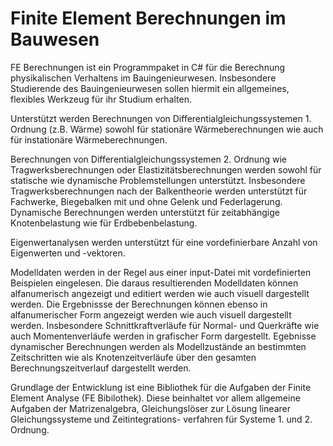 # Finite Element Berechnungen im Bauwesen

FE Berechnungen ist ein Programmpaket in C# für die Berechnung physikalischen Verhaltens im Bauingenieurwesen.
Insbesondere Studierende des Bauingenieurwesen sollen hiermit ein allgemeines, flexibles Werkzeug für ihr Studium erhalten.

Unterstützt werden Berechnungen von Differentialgleichungssystemen 1. Ordnung (z.B. Wärme) sowohl für stationäre
Wärmeberechnungen wie auch für instationäre Wärmeberechnungen.

Berechnungen von Differentialgleichungssystemen 2. Ordnung wie Tragwerksberechnungen oder Elastizitätsberechnungen 
werden sowohl für statische wie dynamische Problemstellungen unterstützt. Insbesondere Tragwerksberechnungen
nach der Balkentheorie werden unterstützt für Fachwerke, Biegebalken mit und ohne Gelenk und Federlagerung. Dynamische 
Berechnungen werden unterstützt für zeitabhängige Knotenbelastung wie für Erdbebenbelastung.

Eigenwertanalysen werden unterstützt für eine vordefinierbare Anzahl von Eigenwerten und -vektoren.

Modelldaten werden in der Regel aus einer input-Datei mit vordefinierten Beispielen eingelesen. Die daraus resultierenden 
Modelldaten können alfanumerisch angezeigt und editiert werden wie auch visuell dargestellt werden.
Die Ergebnissse der Berechnungen können ebenso in alfanumerischer Form angezeigt werden wie auch visuell dargestellt werden.
Insbesondere Schnittkraftverläufe für Normal- und Querkräfte wie auch Momentenverläufe werden in grafischer Form dargestellt.
Egebnisse dynamischer Berechnungen werden als Modellzustände an bestimmten Zeitschritten wie als Knotenzeitverläufe über den
gesamten Berechnungszeitverlauf dargestellt werden.

Grundlage der Entwicklung ist eine Bibliothek für die Aufgaben der Finite Element Analyse (FE Bibilothek). Diese beinhaltet vor
allem allgemeine Aufgaben der Matrizenalgebra, Gleichungslöser zur Lösung linearer Gleichungssysteme und Zeitintegrations-
verfahren für Systeme 1. und 2. Ordnung.
